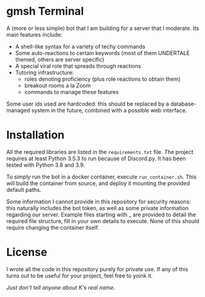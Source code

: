 # gmsh Terminal

A (more or less simple) bot that I am building for a server that I moderate. Its main features include:
- A shell-like syntax for a variety of techy commands
- Some auto-reactions to certain keywords (most of them UNDERTALE themed, others are server specific)
- A special viral role that spreads through reactions
- Tutoring infrastructure:
  * roles denoting proficiency (plus role reactions to obtain them)
  * breakout rooms a la Zoom
  * commands to manage these features

Some user ids used are hardcoded: this should be replaced by a database-managed system in the future, combined with a possible web interface.

# Installation

All the required libraries are listed in the `requirements.txt` file.
The project requires at least Python 3.5.3 to run because of Discord.py.
It has been tested with Python 3.8 and 3.9.

To simply run the bot in a docker container, execute `run_container.sh`.
This will build the container from source, and deploy it mounting the provided default paths.

Some information I cannot provide in this repository for security reasons:
this naturally includes the bot token, as well as some private information regarding our server.
Example files starting with _ are provided to detail the required file structure,
fill in your own details to execute. None of this should require changing the container itself.

# License

I wrote all the code in this repository purely for private use.
If any of this turns out to be useful for your project, feel free to yoink it.

_Just don't tell anyone about K's real name._
